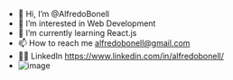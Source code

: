 - 👋 Hi, I’m @AlfredoBonell
- 👀 I’m interested in Web Development
- 🌱 I’m currently learning React.js
- 📫 How to reach me alfredobonell@gmail.com
- 👨‍💻 LinkedIn https://www.linkedin.com/in/alfredobonell/
- ![image](https://user-images.githubusercontent.com/99234057/155661386-73f00062-f574-40be-bd08-74afb7fad4fc.png)


<!---
AlfredoBonell/AlfredoBonell is a ✨ special ✨ repository because its `README.md` (this file) appears on your GitHub profile.
You can click the Preview link to take a look at your changes.
--->
